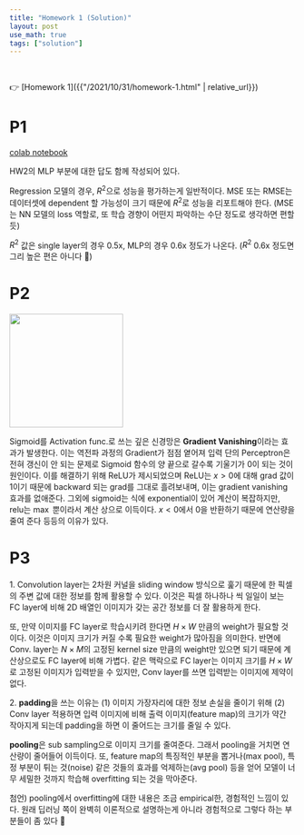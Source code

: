 ```yaml
---
title: "Homework 1 (Solution)"
layout: post
use_math: true
tags: ["solution"]
---
```


<br/>

👉 [Homework 1]({{"/2021/10/31/homework-1.html" | relative_url}})

# P1

[colab notebook](https://colab.research.google.com/drive/1VSUYbfsQqwK8DKh2LNYssywpAF7m2t88?usp=sharing)

HW2의 MLP 부분에 대한 답도 함께 작성되어 있다.

Regression 모델의 경우, $R^2$으로 성능을 평가하는게 일반적이다. MSE 또는 RMSE는 데이터셋에 dependent 할 가능성이 크기 때문에 $R^2$로 성능을 리포트해야 한다. (MSE는 NN 모델의 loss 역할로, 또 학습 경향이 어떤지 파악하는 수단 정도로 생각하면 편할 듯)

$R^2$ 값은 single layer의 경우 0.5x, MLP의 경우 0.6x 정도가 나온다. ($R^2$ 0.6x 정도면 그리 높은 편은 아니다 🙏)

# P2

<div>
<img src="https://upload.wikimedia.org/wikipedia/commons/thumb/8/88/Logistic-curve.svg/1200px-Logistic-curve.svg.png" width="200px">
</div>

Sigmoid를 Activation func.로 쓰는 깊은 신경망은 **Gradient Vanishing**이라는 효과가 발생한다. 이는 역전파 과정의 Gradient가 점점 옅어져 입력 단의 Perceptron은 전혀 갱신이 안 되는 문제로 Sigmoid 함수의 양 끝으로 갈수록 기울기가 0이 되는 것이 원인이다. 이를 해결하기 위해 ReLU가 제시되었으며 ReLU는 $x > 0$에 대해 grad 값이 1이기 때문에 backward 되는 grad를 그대로 흘려보내며, 이는 gradient vanishing 효과를 없애준다. 그외에 sigmoid는 식에 exponential이 있어 계산이 복잡하지만, relu는 $\max$ 뿐이라서 계산 상으로 이득이다. $x < 0$에서 0을 반환하기 때문에 연산량을 줄여 준다 등등의 이유가 있다.

# P3

1\. Convolution layer는 2차원 커널을 sliding window 방식으로 훑기 때문에 한 픽셀의 주변 값에 대한 정보를 함께 활용할 수 있다. 이것은 픽셀 하나하나 씩 일일이 보는 FC layer에 비해 2D 배열인 이미지가 갖는 공간 정보를 더 잘 활용하게 한다.

또, 만약 이미지를 FC layer로 학습시키려 한다면 $H \times W$ 만큼의 weight가 필요할 것이다. 이것은 이미지 크기가 커질 수록 필요한 weight가 많아짐을 의미한다. 반면에 Conv. layer는 $N \times M$의 고정된 kernel size 만큼의 weight만 있으면 되기 때문에 계산상으로도 FC layer에 비해 가볍다. 같은 맥락으로 FC layer는 이미지 크기를 $H \times W$로 고정된 이미지가 입력받을 수 있지만, Conv layer를 쓰면 입력받는 이미지에 제약이 없다.

2\. **padding**을 쓰는 이유는 (1) 이미지 가장자리에 대한 정보 손실을 줄이기 위해 (2) Conv layer 적용하면 입력 이미지에 비해 출력 이미지(feature map)의 크기가 약간 작아지게 되는데 padding을 하면 이 줄어드는 크기를 줄일 수 있다.

**pooling**은 sub sampling으로 이미지 크기를 줄여준다. 그래서 pooling을 거치면 연산량이 줄어들어 이득이다. 또, feature map의 특징적인 부분을 뽑거나(max pool), 특정 부분이 튀는 것(noise) 같은 것들의 효과를 억제하는(avg pool) 등을 얻어 모델이 너무 세밀한 것까지 학습해 overfitting 되는 것을 막아준다.

첨언) pooling에서 overfitting에 대한 내용은 조금 empirical한, 경험적인 느낌이 있다. 원래 딥러닝 쪽이 완벽히 이론적으로 설명하는게 아니라 경험적으로 그렇다 하는 부분들이 좀 있다 🙏

